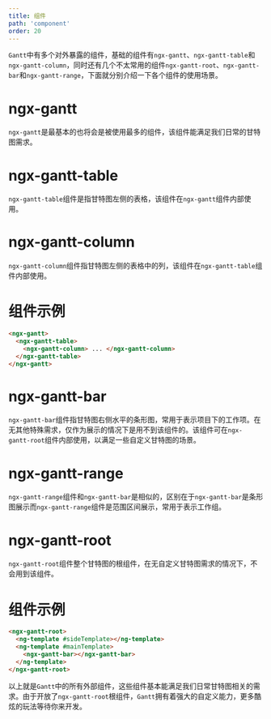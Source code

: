 ```yaml
---
title: 组件
path: 'component'
order: 20
---
```


`Gantt`中有多个对外暴露的组件，基础的组件有`ngx-gantt`、`ngx-gantt-table`和`ngx-gantt-column`，同时还有几个不太常用的组件`ngx-gantt-root`、`ngx-gantt-bar`和`ngx-gantt-range`，下面就分别介绍一下各个组件的使用场景。

# ngx-gantt

`ngx-gantt`是最基本的也将会是被使用最多的组件，该组件能满足我们日常的甘特图需求。

# ngx-gantt-table

`ngx-gantt-table`组件是指甘特图左侧的表格，该组件在`ngx-gantt`组件内部使用。

# ngx-gantt-column

`ngx-gantt-column`组件指甘特图左侧的表格中的列，该组件在`ngx-gantt-table`组件内部使用。

# 组件示例

```html
<ngx-gantt>
  <ngx-gantt-table>
    <ngx-gantt-column> ... </ngx-gantt-column>
  </ngx-gantt-table>
</ngx-gantt>
```

# ngx-gantt-bar

`ngx-gantt-bar`组件指甘特图右侧水平的条形图，常用于表示项目下的工作项。在无其他特殊需求，仅作为展示的情况下是用不到该组件的。该组件可在`ngx-gantt-root`组件内部使用，以满足一些自定义甘特图的场景。

# ngx-gantt-range

`ngx-gantt-range`组件和`ngx-gantt-bar`是相似的，区别在于`ngx-gantt-bar`是条形图展示而`ngx-gantt-range`组件是范围区间展示，常用于表示工作组。

# ngx-gantt-root

`ngx-gantt-root`组件整个甘特图的根组件，在无自定义甘特图需求的情况下，不会用到该组件。

# 组件示例

```html
<ngx-gantt-root>
  <ng-template #sideTemplate></ng-template>
  <ng-template #mainTemplate>
    <ngx-gantt-bar></ngx-gantt-bar>
  </ng-template>
</ngx-gantt-root>
```

以上就是`Gantt`中的所有外部组件，这些组件基本能满足我们日常甘特图相关的需求。由于开放了`ngx-gantt-root`根组件，`Gantt`拥有着强大的自定义能力，更多酷炫的玩法等待你来开发。
